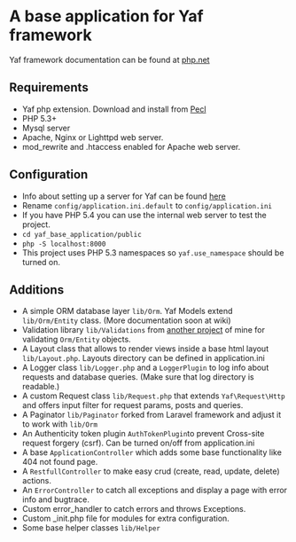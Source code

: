 # A base application for Yaf framework

Yaf framework documentation can be found at [php.net](http://www.php.net/manual/en/book.yaf.php)

## Requirements

* Yaf php extension. Download and install from [Pecl](http://pecl.php.net/package/yaf)
* PHP 5.3+
* Mysql server
* Apache, Nginx or Lighttpd web server.
* mod_rewrite and .htaccess enabled for Apache web server.

## Configuration

* Info about setting up a server for Yaf can be found [here](http://www.php.net/manual/en/yaf.examples.php)
* Rename `config/application.ini.default` to `config/application.ini`
* If you have PHP 5.4 you can use the internal web server to test the project.
 * `cd yaf_base_application/public`
 * `php -S localhost:8000`
* This project uses PHP 5.3 namespaces so `yaf.use_namespace` should be turned on.
 
## Additions

* A simple ORM database layer `lib/Orm`. Yaf Models extend `lib/Orm/Entity` class. (More documentation soon at wiki)
* Validation library `lib/Validations` from [another project](https://github.com/akDeveloper/Lycan) of mine for validating `Orm/Entity` objects.
* A Layout class that allows to render views inside a base html layout `lib/Layout.php`. Layouts directory can be defined in application.ini
* A Logger class `lib/Logger.php` and a `LoggerPlugin` to log info about requests and database queries. (Make sure that log directory is readable.)
* A custom Request class `lib/Request.php` that extends `Yaf\Request\Http` and offers input filter for request params, posts and queries.
* A Paginator `lib/Paginator` forked from Laravel framework and adjust it to work with `lib/Orm`
* An Authenticity token plugin `AuthTokenPlugin`to prevent Cross-site request forgery (csrf). Can be turned on/off from application.ini
* A base `ApplicationController` which adds some base functionality like 404 not found page.
* A `RestfullController` to make easy crud (create, read, update, delete) actions.
* An `ErrorController` to catch all exceptions and display a page with error info and bugtrace.
* Custom error_handler to catch errors and throws Exceptions.
* Custom _init.php file for modules for extra configuration.
* Some base helper classes `lib/Helper`
